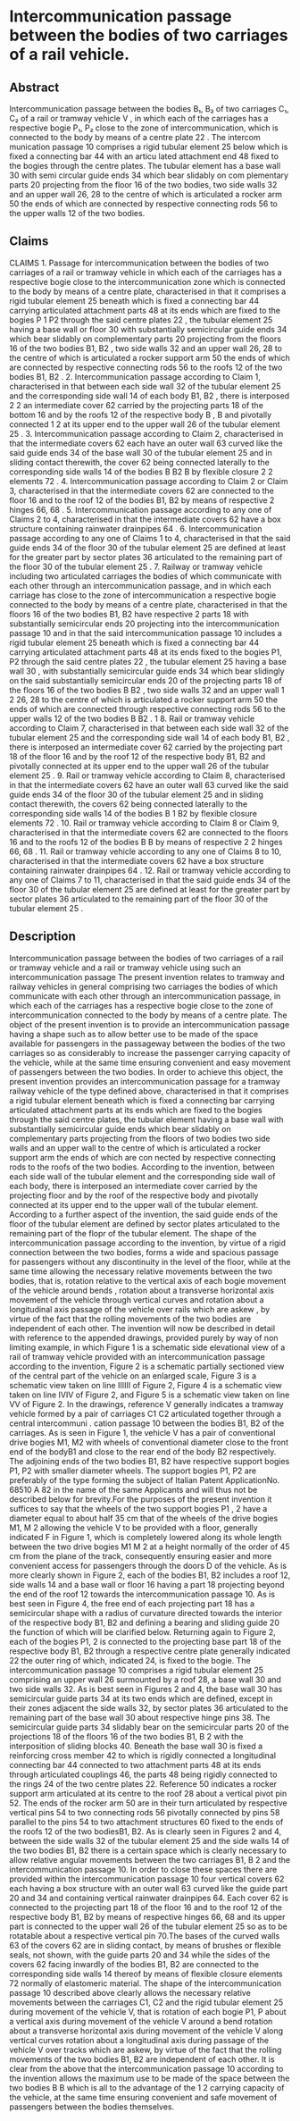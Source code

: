 # Intercommunication passage between the bodies of two carriages of a rail vehicle.

## Abstract
Intercommunication passage between the bodies B₁, B₂ of two carriages C₁, C₂ of a rail or tramway vehicle V , in which each of the carriages has a respective bogie P₁, P₂ close to the zone of intercommunication, which is connected to the body by means of a centre plate 22 . The intercom munication passage 10 comprises a rigid tubular element 25 below which is fixed a connecting bar 44 with an articu lated attachment end 48 fixed to the bogies through the centre plates. The tubular element has a base wall 30 with semi circular guide ends 34 which bear slidably on com plementary parts 20 projecting from the floor 16 of the two bodies, two side walls 32 and an upper wall 26, 28 to the centre of which is articulated a rocker arm 50 the ends of which are connected by respective connecting rods 56 to the upper walls 12 of the two bodies.

## Claims
CLAIMS 1. Passage for intercommunication between the bodies of two carriages of a rail or tramway vehicle in which each of the carriages has a respective bogie close to the intercommunication zone which is connected to the body by means of a centre plate, characterised in that it comprises a rigid tubular element 25 beneath which is fixed a connecting bar 44 carrying articulated attachment parts 48 at its ends which are fixed to the bogies P 1 P2 through the said centre plates 22 , the tubular element 25 having a base wall or floor 30 with substantially semicircular guide ends 34 which bear slidably on complementary parts 20 projecting from the floors 16 of the two bodies B1, B2 , two side walls 32 and an upper wall 26, 28 to the centre of which is articulated a rocker support arm 50 the ends of which are connected by respective connecting rods 56 to the roofs 12 of the two bodies B1, B2 . 2. Intercommunication passage according to Claim 1, characterised in that between each side wall 32 of the tubular element 25 and the corresponding side wall 14 of each body B1, B2 , there is interposed 2 2 an intermediate cover 62 carried by the projecting parts 18 of the bottom 16 and by the roofs 12 of the respective body B , B and pivotally connected 1 2 at its upper end to the upper wall 26 of the tubular element 25 . 3. Intercommunication passage according to Claim 2, characterised in that the intermediate covers 62 each have an outer wall 63 curved like the said guide ends 34 of the base wall 30 of the tubular element 25 and in sliding contact therewith, the cover 62 being connected laterally to the corresponding side walls 14 of the bodies B B2 B by flexible closure 2 2 elements 72 . 4. Intercommunication passage according to Claim 2 or Claim 3, characterised in that the intermediate covers 62 are connected to the floor 16 and to the roof 12 of the bodies B1, B2 by means of respective 2 hinges 66, 68 . 5. Intercommunication passage according to any one of Claims 2 to 4, characterised in that the intermediate covers 62 have a box structure containing rainwater drainpipes 64 . 6. Intercommunication passage according to any one of Claims 1 to 4, characterised in that the said guide ends 34 of the floor 30 of the tubular element 25 are defined at least for the greater part by sector plates 36 articulated to the remaining part of the floor 30 of the tubular element 25 . 7. Railway or tramway vehicle including two articulated carriages the bodies of which communicate with each other through an intercommunication passage, and in which each carriage has close to the zone of intercommunication a respective bogie connected to the body by means of a centre plate, characterised in that the floors 16 of the two bodies B1, B2 have respective 2 parts 18 with substantially semicircular ends 20 projecting into the intercommunication passage 10 and in that the said intercommunication passage 10 includes a rigid tubular element 25 beneath which is fixed a connecting bar 44 carrying articulated attachment parts 48 at its ends fixed to the bogies P1, P2 through the said centre plates 22 , the tubular element 25 having a base wall 30 , with substantially semicircular guide ends 34 which bear slidingly on the said substantially semicircular ends 20 of the projecting parts 18 of the floors 16 of the two bodies B B2 , two side walls 32 and an upper wall 1 2 26, 28 to the centre of which is articulated a rocker support arm 50 the ends of which are connected through respective connecting rods 56 to the upper walls 12 of the two bodies B B2 . 1 8. Rail or tramway vehicle according to Claim 7, characterised in that between each side wall 32 of the tubular element 25 and the corresponding side wall 14 of each body B1, B2 , there is interposed an intermediate cover 62 carried by the projecting part 18 of the floor 16 and by the roof 12 of the respective body B1, B2 and pivotally connected at its upper end to the upper wall 26 of the tubular element 25 . 9. Rail or tramway vehicle according to Claim 8, characterised in that the intermediate covers 62 have an outer wall 63 curved like the said guide ends 34 of the floor 30 of the tubular element 25 and in sliding contact therewith, the covers 62 being connected laterally to the corresponding side walls 14 of the bodies B 1 B2 by flexible closure elements 72 . 10. Rail or tramway vehicle according to Claim 8 or Claim 9, characterised in that the intermediate covers 62 are connected to the floors 16 and to the roofs 12 of the bodies B B by means of respective 2 2 hinges 66, 68 . 11. Rail or tramway vehicle according to any one of Claims 8 to 10, characterised in that the intermediate covers 62 have a box structure containing rainwater drainpipes 64 . 12. Rail or tramway vehicle according to any one of Claims 7 to 11, characterised in that the said guide ends 34 of the floor 30 of the tubular element 25 are defined at least for the greater part by sector plates 36 articulated to the remaining part of the floor 30 of the tubular element 25 .

## Description
Intercommunication passage between the bodies of two carriages of a rail or tramway vehicle and a rail or tramway vehicle using such an intercommunication passage The present invention relates to tramway and railway vehicles in general comprising two carriages the bodies of which communicate with each other through an intercommunication passage, in which each of the carriages has a respective bogie close to the zone of intercommunication connected to the body by means of a centre plate. The object of the present invention is to provide an intercommunication passage having a shape such as to allow better use to be made of the space available for passengers in the passageway between the bodies of the two carriages so as considerably to increase the passenger carrying capacity of the vehicle, while at the same time ensuring convenient and easy movement of passengers between the two bodies. In order to achieve this object, the present invention provides an intercommunication passage for a tramway railway vehicle of the type defined above, characterised in that it comprises a rigid tubular element beneath which is fixed a connecting bar carrying articulated attachment parts at its ends which are fixed to the bogies through the said centre plates, the tubular element having a base wall with substantially semicircular guide ends which bear slidably on complementary parts projecting from the floors of two bodies two side walls and an upper wall to the centre of which is articulated a rocker support arm the ends of which are con nected by respective connecting rods to the roofs of the two bodies. According to the invention, between each side wall of the tubular element and the corresponding side wall of each body, there is interposed an intermediate cover carried by the projecting floor and by the roof of the respective body and pivotally connected at its upper end to the upper wall of the tubular element. According to a further aspect of the invention, the said guide ends of the floor of the tubular element are defined by sector plates articulated to the remaining part of the flopr of the tubular element. The shape of the intercommunication passage according to the invention, by virtue of a rigid connection between the two bodies, forms a wide and spacious passage for passengers without any discontinuity in the level of the floor, while at the same time allowing the necessary relative movements between the two bodies, that is, rotation relative to the vertical axis of each bogie movement of the vehicle around bends , rotation about a transverse horizontal axis movement of the vehicle through vertical curves and rotation about a longitudinal axis passage of the vehicle over rails which are askew , by virtue of the fact that the rolling movements of the two bodies are independent of each other. The invention will now be described in detail with reference to the appended drawings, provided purely by way of non limiting example, in which Figure 1 is a schematic side elevational view of a rail of tramway vehicle provided with an intercommunication passage according to the invention, Figure 2 is a schematic partially sectioned view of the central part of the vehicle on an enlarged scale, Figure 3 is a schematic view taken on line IIIIII of Figure 2, Figure 4 is a schematic view taken on line IVIV of Figure 2, and Figure 5 is a schematic view taken on line VV of Figure 2. In the drawings, reference V generally indicates a tramway vehicle formed by a pair of carriages C1 C2 articulated together through a central intercommuni . cation passage 10 between the bodies B1, B2 of the carriages. As is seen in Figure 1, the vehicle V has a pair of conventional drive bogies M1, M2 with wheels of conventional diameter close to the front end of the bodyB1 and close to the rear end of the body B2 respectively. The adjoining ends of the two bodies B1, B2 have respective support bogies P1, P2 with smaller diameter wheels. The support bogies P1, P2 are preferably of the type forming the subject of Italian Patent ApplicationNo. 68510 A 82 in the name of the same Applicants and will thus not be described below for brevity.For the purposes of the present invention it suffices to say that the wheels of the two support bogies P1 , 2 have a diameter equal to about half 35 cm that of the wheels of the drive bogies M1, M 2 allowing the vehicle V to be provided with a floor, generally indicated F in Figure 1, which is completely lowered along its whole length between the two drive bogies M1 M 2 at a height normally of the order of 45 cm from the plane of the track, consequently ensuring easier and more convenient access for passengers through the doors D of the vehicle. As is more clearly shown in Figure 2, each of the bodies B1, B2 includes a roof 12, side walls 14 and a base wall or floor 16 having a part 18 projecting beyond the end of the roof 12 towards the intercommunication passage 10. As is best seen in Figure 4, the free end of each projecting part 18 has a semicircular shape with a radius of curvature directed towards the interior of the respective body B1, B2 and defining a bearing and sliding guide 20 the function of which will be clarified below. Returning again to Figure 2, each of the bogies P1, 2 is connected to the projecting base part 18 of the respective body B1, B2 through a respective centre plate generally indicated 22 the outer ring of which, indicated 24, is fixed to the bogie. The intercommunication passage 10 comprises a rigid tubular element 25 comprising an upper wall 26 surmounted by a roof 28, a base wall 30 and two side walls 32. As is best seen in Figures 2 and 4, the base wall 30 has semicircular guide parts 34 at its two ends which are defined, except in their zones adjacent the side walls 32, by sector plates 36 articulated to the remaining part of the base wall 30 about respective hinge pins 38. The semicircular guide parts 34 slidably bear on the semicircular parts 20 of the projections 18 of the floors 16 of the two bodies B1, B 2 with the interposition of sliding blocks 40. Beneath the base wall 30 is fixed a reinforcing cross member 42 to which is rigidly connected a longitudinal connecting bar 44 connected to two attachment parts 48 at its ends through articulated couplings 46, the parts 48 being rigidly connected to the rings 24 of the two centre plates 22. Reference 50 indicates a rocker support arm articulated at its centre to the roof 28 about a vertical pivot pin 52. The ends of the rocker arm 50 are in their turn articulated by respective vertical pins 54 to two connecting rods 56 pivotally connected by pins 58 parallel to the pins 54 to two attachment structures 60 fixed to the ends of the roofs 12 of the two bodiesB1, B2. As is clearly seen in Figures 2 and 4, between the side walls 32 of the tubular element 25 and the side walls 14 of the two bodies B1, B2 there is a certain space which is clearly necessary to allow relative angular movements between the two carriages B1, B 2 and the intercommunication passage 10. In order to close these spaces there are provided within the intercommunication passage 10 four vertical covers 62 each having a box structure with an outer wall 63 curved like the guide part 20 and 34 and containing vertical rainwater drainpipes 64. Each cover 62 is connected to the projecting part 18 of the floor 16 and to the roof 12 of the respective body B1, B2 by means of respective hinges 66, 68 and its upper part is connected to the upper wall 26 of the tubular element 25 so as to be rotatable about a respective vertical pin 70.The bases of the curved walls 63 of the covers 62 are in sliding contact, by means of brushes or flexible seals, not shown, with the guide parts 20 and 34 while the sides of the covers 62 facing inwardly of the bodies B1, B2 are connected to the corresponding side walls 14 thereof by means of flexible closure elements 72 normally of elastomeric material. The shape of the intercommunication passage 10 described above clearly allows the necessary relative movements between the carriages C1, C2 and the rigid tubular element 25 during movement of the vehicle V, that is rotation of each bogie P1, P about a vertical axis during movement of the vehicle V around a bend rotation about a transverse horizontal axis during movement of the vehicle V along vertical curves rotation about a longitudinal axis during passage of the vehicle V over tracks which are askew, by virtue of the fact that the rolling movements of the two bodies B1, B2 are independent of each other. It is clear from the above that the intercommunication passage 10 according to the invention allows the maximum use to be made of the space between the two bodies B B which is all to the advantage of the 1 2 carrying capacity of the vehicle, at the same time ensuring convenient and safe movement of passengers between the bodies themselves.
